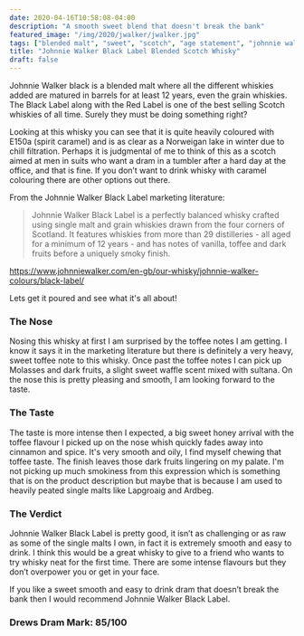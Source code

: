 ```yaml
---
date: 2020-04-16T10:58:08-04:00
description: "A smooth sweet blend that doesn't break the bank"
featured_image: "/img/2020/jwalker/jwalker.jpg"
tags: ["blended malt", "sweet", "scotch", "age statement", "johnnie walker", "twelve years old"]
title: "Johnnie Walker Black Label Blended Scotch Whisky"
draft: false
---
```


Johnnie Walker black is a blended malt where all the different whiskies added are matured in barrels for at least 12 years, even the grain whiskies. The Black Label along with the Red Label is one of the best selling Scotch whiskies of all time.
Surely they must be doing something right?

Looking at this whisky you can see that it is quite heavily coloured with E150a (spirit caramel) and is as clear as a Norweigan lake in winter due to chill filtration. Perhaps it is judgmental of me to think of this as a scotch aimed at men in suits who want a dram in a tumbler after a hard day at the office, and that is fine. If you don’t want to drink whisky with caramel colouring there are other options out there.

From the Johnnie Walker Black Label marketing literature:

>Johnnie Walker Black Label is a perfectly balanced whisky crafted using single malt and grain whiskies drawn from the four corners of Scotland. It features whiskies from more than 29 distilleries - all aged for a minimum of 12 years - and has notes of vanilla, toffee and dark fruits before a uniquely smoky finish.

https://www.johnniewalker.com/en-gb/our-whisky/johnnie-walker-colours/black-label/

Lets get it poured and see what it's all about!

### The Nose

Nosing this whisky at first I am surprised by the toffee notes I am getting. I know it says it in the marketing literature but there is definitely a very heavy, sweet toffee note to this whisky. Once past the toffee notes I can pick up Molasses and dark fruits, a slight sweet waffle scent mixed with sultana. On the nose this is pretty pleasing and smooth, I am looking forward to the taste.

### The Taste

The taste is more intense then I expected, a big sweet honey arrival with the toffee flavour I picked up on the nose whish quickly fades away into cinnamon and spice. It's very smooth and oily, I find myself chewing that toffee taste. The finish leaves those dark fruits lingering on my palate. I'm not picking up much smokiness from this expression which is something that is on the product description but maybe that is because I am used to heavily peated single malts like Lapgroaig and Ardbeg.

### The Verdict

Johnnie Walker Black Label is pretty good, it isn’t as challenging or as raw as some of the single malts I own, in fact it is extremely smooth and easy to drink. I think this would be a great whisky to give to a friend who wants to try whisky neat for the first time. There are some intense flavours but they don’t overpower you or get in your face.

If you like a sweet smooth and easy to drink dram that doesn’t break the bank then I would recommend Johnnie Walker Black Label.


### Drews Dram Mark: 85/100
